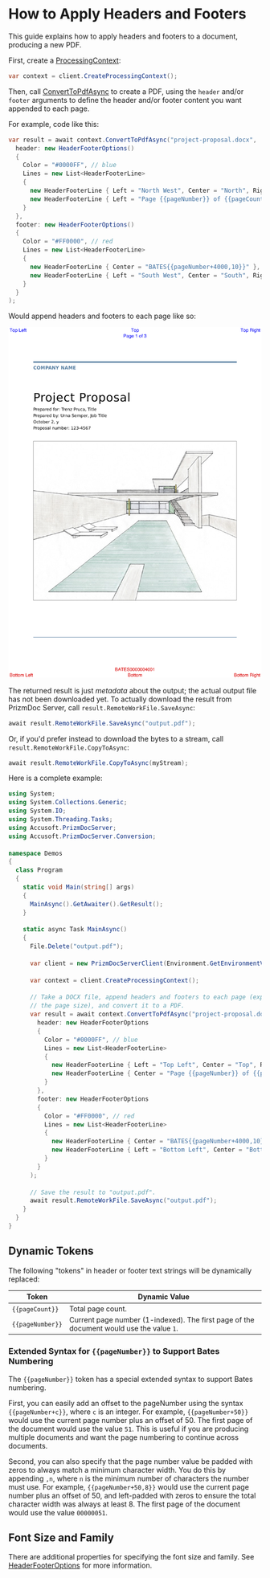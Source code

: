 # How to Apply Headers and Footers

This guide explains how to apply headers and footers to a document, producing a
new PDF.

First, create a [ProcessingContext]:

```csharp
var context = client.CreateProcessingContext();
```

Then, call [ConvertToPdfAsync] to create a PDF, using the `header` and/or
`footer` arguments to define the header and/or footer content you want appended
to each page.

For example, code like this:

```csharp
var result = await context.ConvertToPdfAsync("project-proposal.docx",
  header: new HeaderFooterOptions()
  {
    Color = "#0000FF", // blue
    Lines = new List<HeaderFooterLine>
    {
      new HeaderFooterLine { Left = "North West", Center = "North", Right = "North East" },
      new HeaderFooterLine { Left = "Page {{pageNumber}} of {{pageCount}}" },
    }
  },
  footer: new HeaderFooterOptions()
  {
    Color = "#FF0000", // red
    Lines = new List<HeaderFooterLine>
    {
      new HeaderFooterLine { Center = "BATES{{pageNumber+4000,10}}" },
      new HeaderFooterLine { Left = "South West", Center = "South", Right = "South East" },
    }
  }
);
```

Would append headers and footers to each page like so:

<img class="sample-document-page" src="../images/example-headers-and-footers.png" />

The returned result is just _metadata_ about the output; the actual output file
has not been downloaded yet. To actually download the result from PrizmDoc
Server, call `result.RemoteWorkFile.SaveAsync`:

```csharp
await result.RemoteWorkFile.SaveAsync("output.pdf");
```

Or, if you'd prefer instead to download the bytes to a stream, call
`result.RemoteWorkFile.CopyToAsync`:

```csharp
await result.RemoteWorkFile.CopyToAsync(myStream);
```

Here is a complete example:

```csharp
using System;
using System.Collections.Generic;
using System.IO;
using System.Threading.Tasks;
using Accusoft.PrizmDocServer;
using Accusoft.PrizmDocServer.Conversion;

namespace Demos
{
  class Program
  {
    static void Main(string[] args)
    {
      MainAsync().GetAwaiter().GetResult();
    }

    static async Task MainAsync()
    {
      File.Delete("output.pdf");

      var client = new PrizmDocServerClient(Environment.GetEnvironmentVariable("BASE_URL"), Environment.GetEnvironmentVariable("API_KEY"));

      var context = client.CreateProcessingContext();

      // Take a DOCX file, append headers and footers to each page (expanding
      // the page size), and convert it to a PDF.
      var result = await context.ConvertToPdfAsync("project-proposal.docx",
        header: new HeaderFooterOptions
        {
          Color = "#0000FF", // blue
          Lines = new List<HeaderFooterLine>
          {
            new HeaderFooterLine { Left = "Top Left", Center = "Top", Right = "Top Right" },
            new HeaderFooterLine { Center = "Page {{pageNumber}} of {{pageCount}}" },
          }
        },
        footer: new HeaderFooterOptions
        {
          Color = "#FF0000", // red
          Lines = new List<HeaderFooterLine>
          {
            new HeaderFooterLine { Center = "BATES{{pageNumber+4000,10}}" },
            new HeaderFooterLine { Left = "Bottom Left", Center = "Bottom", Right = "Bottom Right" },
          }
        }
      );

      // Save the result to "output.pdf".
      await result.RemoteWorkFile.SaveAsync("output.pdf");
    }
  }
}
```

## Dynamic Tokens

The following "tokens" in header or footer text strings will be dynamically replaced:

Token | Dynamic Value
------|--------------
`{{pageCount}}` | Total page count.
`{{pageNumber}}` | Current page number (1-indexed). The first page of the document would use the value `1`.

### Extended Syntax for `{{pageNumber}}` to Support Bates Numbering

The `{{pageNumber}}` token has a special extended syntax to support Bates
numbering.

First, you can easily add an offset to the pageNumber using the syntax
`{{pageNumber+c}}`, where `c` is an integer. For example, `{{pageNumber+50}}`
would use the current page number plus an offset of 50. The first page of the
document would use the value `51`. This is useful if you are producing multiple
documents and want the page numbering to continue across documents.

Second, you can also specify that the page number value be padded with zeros to
always match a minimum character width. You do this by appending `,n`, where `n`
is the minimum number of characters the number must use. For example,
`{{pageNumber+50,8}}` would use the current page number plus an offset of 50,
and left-padded with zeros to ensure the total character width was always at
least 8. The first page of the document would use the value `00000051`.

## Font Size and Family

There are additional properties for specifying the font size and family. See
[HeaderFooterOptions] for more information.

[ProcessingContext]: xref:Accusoft.PrizmDocServer.ProcessingContext
[HeaderFooterOptions]: xref:Accusoft.PrizmDocServer.Conversion.HeaderFooterOptions
[ConvertToPdfAsync]: xref:Accusoft.PrizmDocServer.ProcessingContext.ConvertToPdfAsync(System.String,Accusoft.PrizmDocServer.Conversion.HeaderFooterOptions,Accusoft.PrizmDocServer.Conversion.HeaderFooterOptions)
